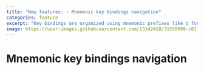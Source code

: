 ```yaml
---
title: "New features: - Mnemonic key bindings navigation"
categories: feature
excerpt: "Key bindings are organized using mnemonic prefixes like b for buffer, p for project, s for search, h for help, etc…"
image: https://user-images.githubusercontent.com/13142418/31550099-c8173ff8-b062-11e7-967e-6378a9c3b467.gif
---
```


# Mnemonic key bindings navigation
